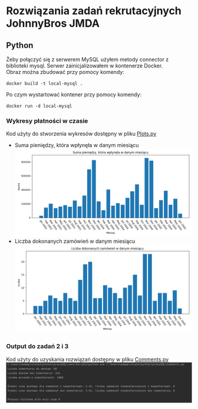 # Rozwiązania zadań rekrutacyjnych JohnnyBros JMDA
## Python
Żeby połączyć się z serwerem MySQL użyłem metody connector z biblioteki mysql. Serwer zainicjalizowałem w kontenerze Docker.\
Obraz można zbudować przy pomocy komendy:
```
docker build -t local-mysql .
```
Po czym wystartować kontener przy pomocy komendy:
```
docker run -d local-mysql
```
### Wykresy płatności w czasie
Kod użyty do stworzenia wykresów dostępny w pliku [Plots.py](Plots.py)
- Suma pieniędzy, która wpłynęła w danym miesiącu
![Suma pieniędzy, która wpłynęła w danym miesiącu](images/amountOfMoney.png)
- Liczba dokonanych zamówień w danym miesiącu
![Liczba dokonanych zamówień w danym miesiącu](images/numberOfOrders.png)

### Output do zadań 2 i 3
Kod użyty do uzyskania rozwiązań dostępny w pliku [Comments.py](Comments.py)
![zadanie 2 i 3](images/outputComments.png)
